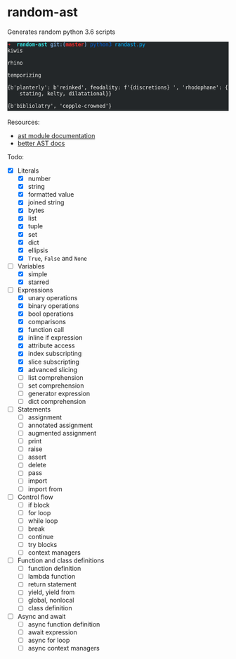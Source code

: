 # random-ast

Generates random python 3.6 scripts

![random-ast screenshot](screenshot.png)

Resources:

* [ast module documentation](https://docs.python.org/3/library/ast.html)
* [better AST docs](https://greentreesnakes.readthedocs.io/en/latest/)

Todo:

* [x] Literals
    * [x] number
    * [x] string
    * [x] formatted value
    * [x] joined string
    * [x] bytes
    * [x] list
    * [x] tuple
    * [x] set
    * [x] dict
    * [x] ellipsis
    * [x] `True`, `False` and `None`
* [ ] Variables
    * [x] simple
    * [x] starred
* [ ] Expressions
    * [x] unary operations
    * [x] binary operations
    * [x] bool operations
    * [x] comparisons
    * [x] function call
    * [x] inline if expression
    * [x] attribute access
    * [x] index subscripting
    * [x] slice subscripting
    * [x] advanced slicing
    * [ ] list comprehension
    * [ ] set comprehension
    * [ ] generator expression
    * [ ] dict comprehension
* [ ] Statements
    * [ ] assignment
    * [ ] annotated assignment
    * [ ] augmented assignment
    * [ ] print
    * [ ] raise
    * [ ] assert
    * [ ] delete
    * [ ] pass
    * [ ] import
    * [ ] import from
* [ ] Control flow
    * [ ] if block
    * [ ] for loop
    * [ ] while loop
    * [ ] break
    * [ ] continue
    * [ ] try blocks
    * [ ] context managers
* [ ] Function and class definitions
    * [ ] function definition
    * [ ] lambda function
    * [ ] return statement
    * [ ] yield, yield from
    * [ ] global, nonlocal
    * [ ] class definition
* [ ] Async and await
    * [ ] async function definition
    * [ ] await expression
    * [ ] async for loop
    * [ ] async context managers
